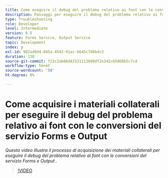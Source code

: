 ```yaml
---
title: Come eseguire il debug del problema relativo ai font con le conversioni del servizio Forms e Output
description: Passaggi per eseguire il debug del problema relativo ai font con il servizio Forms e Output
type: Troubleshooting
role: Developer
level: Intermediate
version: 6.5
feature: Forms Service, Output Service
topic: Development
index: y
exl-id: 982ad9d4-845a-4542-91ac-6645c7d6bdc3
duration: 138
source-git-commit: f23c2ab86d42531113690df2e342c65060b5c7cd
workflow-type: tm+mt
source-wordcount: '58'
ht-degree: 0%

---
```


# Come acquisire i materiali collaterali per eseguire il debug del problema relativo ai font con le conversioni del servizio Forms e Output

*Questo video illustra il processo di acquisizione dei materiali collaterali per eseguire il debug del problema relativo ai font con le conversioni del servizio Forms e Output .*

>[!VIDEO](https://video.tv.adobe.com/v/335487?quality=12&learn=on)
